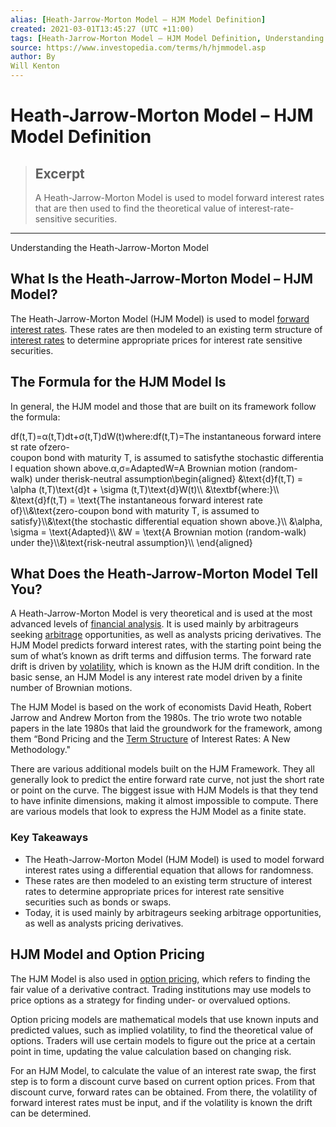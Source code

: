 ```yaml
---
alias: [Heath-Jarrow-Morton Model – HJM Model Definition]
created: 2021-03-01T13:45:27 (UTC +11:00)
tags: [Heath-Jarrow-Morton Model – HJM Model Definition, Understanding the Heath-Jarrow-Morton Model]
source: https://www.investopedia.com/terms/h/hjmmodel.asp
author: By
Will Kenton
---
```


# Heath-Jarrow-Morton Model – HJM Model Definition

> ## Excerpt
> A Heath-Jarrow-Morton Model is used to model forward interest rates that are then used to find the theoretical value of interest-rate-sensitive securities.

---

Understanding the Heath-Jarrow-Morton Model
## What Is the Heath-Jarrow-Morton Model – HJM Model?

The Heath-Jarrow-Morton Model (HJM Model) is used to model [forward interest rates](https://www.investopedia.com/terms/f/forwardrate.asp). These rates are then modeled to an existing term structure of [interest rates](https://www.investopedia.com/terms/i/interestrate.asp) to determine appropriate prices for interest rate sensitive securities.

## The Formula for the HJM Model Is

In general, the HJM model and those that are built on its framework follow the formula:

df(t,T)\=α(t,T)dt+σ(t,T)dW(t)where:df(t,T)\=The instantaneous forward interest rate ofzero-coupon bond with maturity T, is assumed to satisfythe stochastic differential equation shown above.α,σ\=AdaptedW\=A Brownian motion (random-walk) under therisk-neutral assumption\\begin{aligned} &\\text{d}f(t,T) = \\alpha (t,T)\\text{d}t + \\sigma (t,T)\\text{d}W(t)\\\\ &\\textbf{where:}\\\\ &\\text{d}f(t,T) = \\text{The instantaneous forward interest rate of}\\\\&\\text{zero-coupon bond with maturity T, is assumed to satisfy}\\\\&\\text{the stochastic differential equation shown above.}\\\\ &\\alpha, \\sigma = \\text{Adapted}\\\\ &W = \\text{A Brownian motion (random-walk) under the}\\\\&\\text{risk-neutral assumption}\\\\ \\end{aligned}

## What Does the Heath-Jarrow-Morton Model Tell You?

A Heath-Jarrow-Morton Model is very theoretical and is used at the most advanced levels of [financial analysis](https://www.investopedia.com/terms/f/financial-analysis.asp). It is used mainly by arbitrageurs seeking [arbitrage](https://www.investopedia.com/terms/f/fixedincomearbitrage.asp) opportunities, as well as analysts pricing derivatives. The HJM Model predicts forward interest rates, with the starting point being the sum of what’s known as drift terms and diffusion terms. The forward rate drift is driven by [volatility](https://www.investopedia.com/terms/v/volatility.asp), which is known as the HJM drift condition. In the basic sense, an HJM Model is any interest rate model driven by a finite number of Brownian motions. 

The HJM Model is based on the work of economists David Heath, Robert Jarrow and Andrew Morton from the 1980s. The trio wrote two notable papers in the late 1980s that laid the groundwork for the framework, among them “Bond Pricing and the [Term Structure](https://www.investopedia.com/terms/t/termstructure.asp) of Interest Rates: A New Methodology."

There are various additional models built on the HJM Framework. They all generally look to predict the entire forward rate curve, not just the short rate or point on the curve. The biggest issue with HJM Models is that they tend to have infinite dimensions, making it almost impossible to compute. There are various models that look to express the HJM Model as a finite state.

### Key Takeaways

-   The Heath-Jarrow-Morton Model (HJM Model) is used to model forward interest rates using a differential equation that allows for randomness.
-   These rates are then modeled to an existing term structure of interest rates to determine appropriate prices for interest rate sensitive securities such as bonds or swaps.
-   Today, it is used mainly by arbitrageurs seeking arbitrage opportunities, as well as analysts pricing derivatives.

## HJM Model and Option Pricing

The HJM Model is also used in [option pricing](https://www.investopedia.com/terms/o/optionpricingtheory.asp), which refers to finding the fair value of a derivative contract. Trading institutions may use models to price options as a strategy for finding under- or overvalued options.

Option pricing models are mathematical models that use known inputs and predicted values, such as implied volatility, to find the theoretical value of options. Traders will use certain models to figure out the price at a certain point in time, updating the value calculation based on changing risk.

For an HJM Model, to calculate the value of an interest rate swap, the first step is to form a discount curve based on current option prices. From that discount curve, forward rates can be obtained. From there, the volatility of forward interest rates must be input, and if the volatility is known the drift can be determined.
